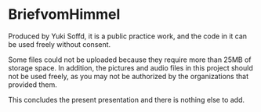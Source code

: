 # BriefvomHimmel
Produced by Yuki Soffd, it is a public practice work, and the code in it can be used freely without consent.

Some files could not be uploaded because they require more than 25MB of storage space. In addition, the pictures and audio files in this project should not be used freely, as you may not be authorized by the organizations that provided them.

This concludes the present presentation and there is nothing else to add.
